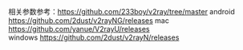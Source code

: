 相关参数参考：<https://github.com/233boy/v2ray/tree/master>
android   <https://github.com/2dust/v2rayNG/releases>
mac    <https://github.com/yanue/V2rayU/releases>  
windows  <https://github.com/2dust/v2rayN/releases>   